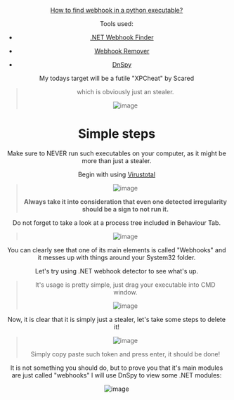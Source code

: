 <div align="center"> 

[How to find webhook in a python executable?]()

Tools used:

  
  * [.NET Webhook Finder](https://github.com/DeLuxe-1337/.NET-Webhook-Finder)
  
  * [Webhook Remover](https://github.com/venaxyt/Discord-WebHook-Deleter)
  
  * [DnSpy](https://github.com/dnSpy/dnSpy)

  My todays target will be a futile "XPCheat" by Scared
  
  > which is obviously just an stealer.
  >
 >  ![image](https://user-images.githubusercontent.com/96681438/218164824-f24a6c72-3880-4fe9-9f4e-151be6ce6f04.png)



# Simple steps
  
  Make sure to NEVER run such executables on your computer, as it might be more than just a stealer.
  
 Begin with using [Virustotal](https://www.virustotal.com/gui/home/upload)


  > ![image](https://user-images.githubusercontent.com/96681438/218165581-b3b2b549-d4c0-441c-813c-bde0d83a0289.png)
>
  >
 > **Always take it into consideration that even one detected irregularity should be a sign to not run it.**
  
  Do not forget to take a look at a process tree included in Behaviour Tab.
  >
 > ![image](https://user-images.githubusercontent.com/96681438/218166015-36bde19c-1ba3-4c9e-a849-5671b8033bee.png)

You can clearly see that one of its main elements is called "Webhooks" and it messes up with things around your System32 folder.
  
 Let's try using .NET webhook detector to see what's up.

>  It's usage is pretty simple, just drag your executable into CMD window.
  >
>  ![image](https://user-images.githubusercontent.com/96681438/218166446-ab071c4a-3ac3-4b50-9024-41035faf64c2.png)

Now, it is clear that it is simply just a stealer, let's take some steps to delete it!
  
> ![image](https://user-images.githubusercontent.com/96681438/218166738-2ef1aa7a-1a15-4f9a-bd2d-78025f430f5a.png)
>
  > Simply copy paste such token and press enter, it should be done!

It is not something you should do, but to prove you that it's main modules are just called "webhooks" I will use DnSpy to view some .NET modules:
  
 ![image](https://user-images.githubusercontent.com/96681438/218167151-e4b47937-f88e-402f-969b-cc2c5aa615eb.png)


</div>
